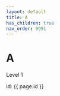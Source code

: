 ```yaml
---
layout: default
title: A
has_children: true
nav_order: 9991
---
```

# A

Level 1

id: {{ page.id }}
